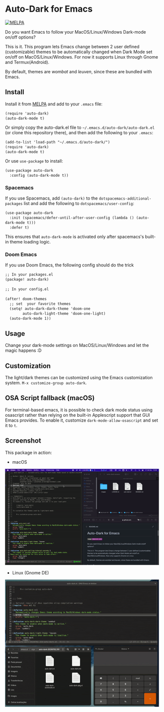 # Auto-Dark for Emacs

[![MELPA](https://melpa.org/packages/auto-dark-badge.svg)](https://melpa.org/#/auto-dark)

Do you want Emacs to follow your MacOS/Linux/Windows Dark-mode on/off options?

This is it. This program lets Emacs change between 2 user defined (customizable) themes to be automatically changed when Dark Mode set on/off on MacOS/Linux/Windows. For now it supports Linux through Gnome and Termux(Android).

By default, themes are _wombat_ and _leuven_, since these are bundled with Emacs.

## Install

Install it from [MELPA](https://melpa.org/#/auto-dark) and add to your `.emacs` file:

```emacs-lisp
(require 'auto-dark)
(auto-dark-mode t)
```

Or simply copy the auto-dark.el file to `~/.emacs.d/auto-dark/auto-dark.el` (or clone this repository there), and then add the following to your `.emacs`:

```emacs-lisp
(add-to-list 'load-path "~/.emacs.d/auto-dark/")
(require 'auto-dark)
(auto-dark-mode t)
```

Or use `use-package` to install:

```emacs-lisp
(use-package auto-dark
  :config (auto-dark-mode t))
```

### Spacemacs

If you use Spacemacs, add `(auto-dark)` to the `dotspacemacs-additional-packages` list and add the following to `dotspacemacs/user-config`:
```emacs-lisp
(use-package auto-dark
  :init (spacemacs/defer-until-after-user-config (lambda () (auto-dark-mode t)))
  :defer t)
```
This ensures that `auto-dark-mode` is activated only after spacemacs's built-in theme loading logic.

### Doom Emacs 
If you use Doom Emacs, the following config should do the trick

```emacs-lisp
;; In your packages.el
(package! auto-dark)

;; In your config.el

(after! doom-themes
  ;; set  your favorite themes
  (setq! auto-dark-dark-theme 'doom-one
        auto-dark-light-theme 'doom-one-light)
  (auto-dark-mode 1))
```

## Usage

Change your dark-mode settings on MacOS/Linux/Windows and let the magic happens :D

## Customization

The light/dark themes can be customized using the Emacs customization system. `M-x customize-group auto-dark`.

## OSA Script fallback (macOS)

For terminal-based emacs, it is possible to check dark mode status using osascript rather than relying on the built-in Applescript support that GUI Emacs provides. To enable it, customize `dark-mode-allow-osascript` and set it to `t`.

## Screenshot

This package in action:

- macOS

![auto-dark-emacs in action - macos](images/demo.gif)


- Linux (Gnome DE)

![auto-dark-emacs in action - linux gnome](images/demo_gnome.gif)

